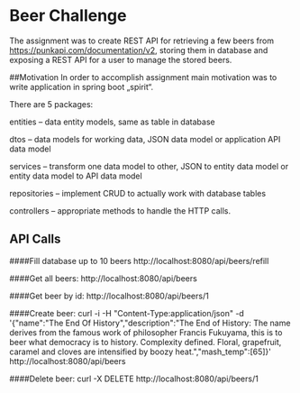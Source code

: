 # Beer Challenge
The assignment was to create REST API for retrieving a few beers from https://punkapi.com/documentation/v2, storing them
 in database and exposing a REST API for a user to manage the stored beers.
 
 ##Motivation
 In order to accomplish assignment main motivation was to write application in spring boot „spirit“.
 
 There are 5 packages:
 
 entities – data entity models, same as table in database
 
 dtos – data models for working data, JSON data model or application API data model
 
 services – transform one data model to other, JSON to entity data model or entity data model to API data model
 
 repositories – implement CRUD to actually work with database tables
 
 controllers – appropriate methods to handle the HTTP calls.
 
 ## API Calls
 ####Fill database up to 10 beers
 http://localhost:8080/api/beers/refill
 
 ####Get all beers:
 http://localhost:8080/api/beers
 
 ####Get beer by id:
 http://localhost:8080/api/beers/1
 
 ####Create beer:
 curl -i -H "Content-Type:application/json" -d '{"name":"The End Of History","description":"The End of History: The name derives from the famous work of philosopher Francis Fukuyama, this is to beer what democracy is to history. Complexity defined. Floral, grapefruit, caramel and cloves are intensified by boozy heat.","mash_temp":[65]}' http://localhost:8080/api/beers
 
 ####Delete beer:
 curl -X DELETE http://localhost:8080/api/beers/1

 
 
 
 
 
